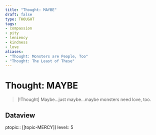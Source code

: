 ```yaml
---
title: "Thought: MAYBE"
draft: false
type: THOUGHT
tags:
- compassion
- pity
- leniency
- kindness
- love
aliases:
- "Thought: Monsters are People, Too"
- "Thought: The Least of These"
---
```

# Thought: MAYBE
> [!Thought]
> Maybe...just maybe...maybe monsters need love, too.

## Dataview
ptopic:: [[topic-MERCY]]
level:: 5
